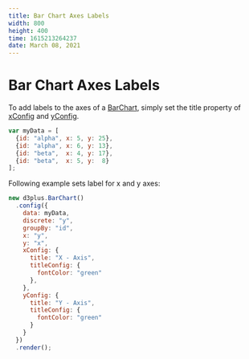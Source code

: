 ```yaml
---
title: Bar Chart Axes Labels
width: 800
height: 400
time: 1615213264237
date: March 08, 2021
---
```


# Bar Chart Axes Labels

To add labels to the axes of a [BarChart](http://d3plus.org/docs/#BarChart), simply set the title property of [xConfig](http://d3plus.org/docs/#Plot.xConfig) and [yConfig](http://d3plus.org/docs/#Plot.yConfig).

```js
var myData = [
  {id: "alpha", x: 5, y: 25},
  {id: "alpha", x: 6, y: 13},
  {id: "beta",  x: 4, y: 17},
  {id: "beta",  x: 5, y:  8}
];
```
Following example sets label for x and y axes:

```js
new d3plus.BarChart()
  .config({
    data: myData,
    discrete: "y",
    groupBy: "id",
    x: "y",
    y: "x",
    xConfig: {
      title: "X - Axis",
      titleConfig: {
        fontColor: "green"  
      },
    },
    yConfig: {
      title: "Y - Axis",
      titleConfig: {
        fontColor: "green"
      }
    }
  })
  .render();
```

